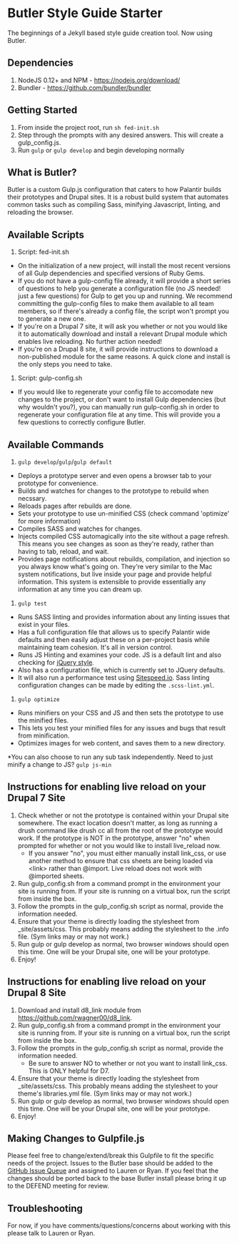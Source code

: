 # Butler Style Guide Starter
The beginnings of a Jekyll based style guide creation tool. Now using Butler. 

## Dependencies
1. NodeJS 0.12+ and NPM - https://nodejs.org/download/
1. Bundler - https://github.com/bundler/bundler

## Getting Started
1. From inside the project root, run `sh fed-init.sh`
1. Step through the prompts with any desired answers. This will create a gulp_config.js.
1. Run `gulp` or `gulp develop` and begin developing normally

## What is Butler?
Butler is a custom Gulp.js configuration that caters to how Palantir builds their prototypes and Drupal sites. It is a robust build system that automates common tasks such as compiling Sass, minifying Javascript, linting, and reloading the browser.

## Available Scripts
1. Script: fed-init.sh
  * On the initialization of a new project, will install the most recent versions of all Gulp dependencies and specified versions of Ruby Gems.
  * If you do not have a gulp-config file already, it will provide a short series of questions to help you generate a configuration file (no JS needed! just a few questions) for Gulp to get you up and running.
We recommend committing the gulp-config files to make them available to all team members, so if there's already a config file, the script won't prompt you to generate a new one.
  * If you're on a Drupal 7 site, it will ask you whether or not you would like it to automatically download and install a relevant Drupal module which enables live reloading. No further action needed!
  * If you're on a Drupal 8 site, it will provide instructions to download a non-published module for the same reasons. A quick clone and install is the only steps you need to take.
1. Script: gulp-config.sh
  * If you would like to regenerate your config file to accomodate new changes to the project, or don't want to install Gulp dependencies (but why wouldn't you?), you can manually run gulp-config.sh in order to regenerate your configuration file at any time. This will provide you a few questions to correctly configure Butler.


## Available Commands
1. `gulp develop`/`gulp`/`gulp default`
  * Deploys a prototype server and even opens a browser tab to your prototype for convenience.
  * Builds and watches for changes to the prototype to rebuild when necssary.
  * Reloads pages after rebuilds are done.
  * Sets your prototype to use un-minified CSS (check command 'optimize' for more information)
  * Compiles SASS and watches for changes. 
  * Injects compiled CSS automagically into the site without a page refresh. This means you see changes as soon as they're ready, rather than having to tab, reload, and wait.
  * Provides page notifications about rebuilds, compilation, and injection so you always know what's going on. They're very similar to the Mac system notifications, but live inside your page and provide helpful information. This system is extensible to provide essentially any information at any time you can dream up.
1. `gulp test` 
  * Runs SASS linting and provides information about any linting issues that exist in your files.
  * Has a full configuration file that allows us to specify Palantir wide defaults and then easily adjust these on a per-project basis while maintaining team cohesion. It's all in version control.
  * Runs JS Hinting and examines your code. JS is a default lint and also checking for <a href="https://github.com/palantirnet/development_documentation/blob/master/docs/javascript_code_style.md">jQuery style</a>.
  * Also has a configuration file, which is currently set to JQuery defaults.
  * It will also run a performance test using <a href="http://www.sitespeed.io/">Sitespeed.io</a>. Sass linting configuration changes can be made by editing the `.scss-lint.yml`. 
1. `gulp optimize` 
  * Runs minifiers on your CSS and JS and then sets the prototype to use the minified files.
  * This lets you test your minified files for any issues and bugs that result from minification.
  * Optimizes images for web content, and saves them to a new directory.

*You can also choose to run any sub task independently. Need to just minify a change to JS? `gulp js-min`

## Instructions for enabling live reload on your Drupal 7 Site
1. Check whether or not the prototype is contained within your Drupal site somewhere. The exact location doesn't matter, as long as running a drush command like drush cc all from the root of the prototype would work. If the prototype is NOT in the prototype, answer "no" when prompted for whether or not you would like to install live_reload now.
    * If you answer "no", you must either manually install link_css, or use another method to ensure that css sheets are being loaded via \<link\> rather than @import. Live reload does not work with @imported sheets.
1. Run gulp_config.sh from a command prompt in the environment your site is running from. If your site is running on a virtual box, run the script from inside the box.
1. Follow the prompts in the gulp_config.sh script as normal, provide the information needed.
1. Ensure that your theme is directly loading the stylesheet from _site/assets/css. This probably means adding the stylesheet to the .info file. (Sym links may or may not work.)
1. Run gulp or gulp develop as normal, two browser windows should open this time. One will be your Drupal site, one will be your prototype.
1. Enjoy!

## Instructions for enabling live reload on your Drupal 8 Site
1. Download and install d8_link module from https://github.com/rwagner00/d8_link.
1. Run gulp_config.sh from a command prompt in the environment your site is running from. If your site is running on a virtual box, run the script from inside the box.
1. Follow the prompts in the gulp_config.sh script as normal, provide the information needed.
    * Be sure to answer NO to whether or not you want to install link_css. This is ONLY helpful for D7.
1. Ensure that your theme is directly loading the stylesheet from _site/assets/css. This probably means adding the stylesheet to your theme's libraries.yml file. (Sym links may or may not work.)
1. Run gulp or gulp develop as normal, two browser windows should open this time. One will be your Drupal site, one will be your prototype.
1. Enjoy!

## Making Changes to Gulpfile.js
Please feel free to change/extend/break this Gulpfile to fit the specific needs of the project. Issues to the Butler base should be added to the <a href="https://github.com/palantirnet/butler/issues">GitHub Issue Queue</a> and assigned to Lauren or Ryan. If you feel that the changes should be ported back to the base Butler install please bring it up to the DEFEND meeting for review.

## Troubleshooting
For now, if you have comments/questions/concerns about working with this please talk to Lauren or Ryan.
